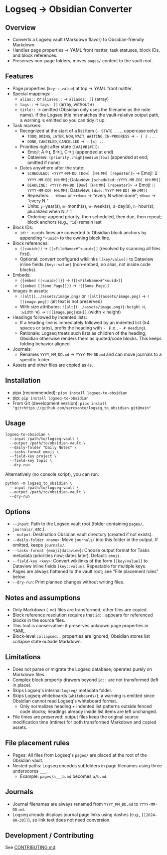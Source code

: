 # Logseq → Obsidian Converter

## Overview

- Converts a Logseq vault (Markdown flavor) to Obsidian-friendly Markdown.
- Handles page properties → YAML front matter, task statuses, block IDs, and block references.
- Preserves non-page folders; moves `pages/` content to the vault root.

## Features

- Page properties (`key:: value`) at top → YAML front matter.
- Special mappings:
    - `alias::` or `aliases::` → `aliases: []` (array)
    - `tags::` → `tags: []` (array, without `#`)
    - `title::` → omitted (Obsidian only uses the filename as the note name). If the Logseq title mismatches the vault-relative output path, a warning is emitted so you can tidy it up.
- Task markers:
    - Recognized at the start of a list item (`- STATE ...`, uppercase only):
        - `TODO`, `DOING`, `LATER`, `NOW`, `WAIT`, `WAITING`, `IN-PROGRESS` → `- [ ] ...`
        - `DONE`, `CANCELED`, `CANCELLED` → `- [x] ...`
    - Priorities right after state (`[#A|#B|#C]`):
        - Emoji: A→`⏫`, B→`🔼`, C→`🔽` (appended at end)
        - Dataview: `[priority::high|medium|low]` (appended at end; omitted if none)
    - Dates anywhere after the state:
        - `SCHEDULED: <YYYY-MM-DD [Dow] [HH:MM] [repeater]>` → Emoji: `⏳ YYYY-MM-DD[ HH:MM]`; Dataview: `[scheduled::YYYY-MM-DD[ HH:MM]]`
        - `DEADLINE: <YYYY-MM-DD [Dow] [HH:MM] [repeater]>` → Emoji: `📅 YYYY-MM-DD[ HH:MM]`; Dataview: `[due::YYYY-MM-DD[ HH:MM]]`
        - Repeaters: `. +N<u>` or `++N<u>` → “every N <unit> when done”; `+N<u>` → “every N <unit>”
        - Units: `y`=year(s), `m`=month(s), `w`=week(s), `d`=day(s), `h`=hour(s); pluralized when N ≠ 1
        - Ordering: append priority, then scheduled, then due, then repeat; block anchors (e.g., `^id`) remain last
- Block IDs:
    - `id:: <uuid>` lines are converted to Obsidian block anchors by appending `^<uuid>` to the owning block line.
- Block references:
    - `((<uuid>))` → `[[<FileName>#^<uuid>]]` (resolved by scanning all files first).
    - Optional: convert configured wikilinks `[[key/value]]` to Dataview inline fields `[key::value]` (non-embed, no alias, not inside code blocks).
- Embeds:
    - `{{embed ((<uuid>))}}` → `![[<FileName>#^<uuid>]]`
    - `{{embed [[Some Page]]}}` → `![[Some Page]]`
- Images in assets:
    - `![alt](../assets/image.png)` or `![alt](assets/image.png)` → `![[image.png]]` (alt text is not preserved)
    - With size attributes: `![alt](../assets/image.png){:height H, :width W}` → `![[image.png|WxH]]` (width × height)
- Headings followed by indented lists:
    - If a heading line is immediately followed by an indented list (≥4 spaces or tabs), prefix the heading with `- ` (i.e., `- # Heading`).
    - Rationale: Logseq treats such lists as children of the heading; Obsidian otherwise renders them as quoted/code blocks. This keeps folding behavior aligned.
- Journals:
    - Renames `YYYY_MM_DD.md` → `YYYY-MM-DD.md` and can move journals to a specific folder.
- Assets and other files are copied as-is.

## Installation

- pipx (recommended): `pipx install logseq-to-obsidian`
- pip: `pip install logseq-to-obsidian`
- From Git (development version): `pipx install "git+https://github.com/sercxanto/logseq_to_obsidian.git@main"`

## Usage

```
logseq-to-obsidian \
  --input /path/to/logseq-vault \
  --output /path/to/obsidian-vault \
  --daily-folder "Daily Notes" \
  --tasks-format emoji \
  --field-key project \
  --field-key topic \
  --dry-run
```

Alternatively (no console script), you can run:

```
python -m logseq_to_obsidian \
  --input /path/to/logseq-vault \
  --output /path/to/obsidian-vault \
  --dry-run
```

## Options

- `--input`: Path to the Logseq vault root (folder containing `pages/`, `journals/`, etc.).
- `--output`: Destination Obsidian vault directory (created if not exists).
- `--daily-folder <name>`: Move `journals/` into this folder in the output. If omitted, keeps `journals/`.
- `--tasks-format {emoji|dataview}`: Choose output format for Tasks metadata (priorities now; dates later). Default: `emoji`.
- `--field-key <key>`: Convert wikilinks of the form `[[key/value]]` to Dataview inline fields `[key::value]`. Repeatable for multiple keys.
- Pages are always flattened to the vault root; see "File placement rules" below.
- `--dry-run`: Print planned changes without writing files.

## Notes and assumptions

- Only Markdown (`.md`) files are transformed; other files are copied.
- Block reference resolution requires that `id::` appears for referenced blocks in the source files.
- This tool is conservative: it preserves unknown page properties in YAML.
- Block-level `collapsed::` properties are ignored; Obsidian stores list collapse state outside Markdown.

## Limitations

- Does not parse or migrate the Logseq database; operates purely on Markdown files.
- Complex block property drawers beyond `id::` are not transformed (left in place).
- Skips Logseq's internal `logseq/` metadata folder.
- Skips Logseq whiteboards (`whiteboards/`); a warning is emitted since Obsidian cannot read Logseq's whiteboard format.
    - Only normalizes heading + indented list patterns outside fenced code blocks; headings already inside list items are left unchanged.
- File times are preserved: output files keep the original source modification time (mtime) for both transformed Markdown and copied assets.

## File placement rules

- Pages: All files from Logseq's `pages/` are placed at the root of the Obsidian vault.
- Nested paths: Logseq encodes subfolders in page filenames using three underscores `___`.
    - Example: `pages/a___b.md` becomes `a/b.md`.

## Journals

- Journal filenames are always renamed from `YYYY_MM_DD.md` to `YYYY-MM-DD.md`.
- Logseq already displays journal page links using dashes (e.g., `[[2024-08-30]]`), so link text does not need conversion.

## Development / Contributing

See [CONTRIBUTING.md](CONTRIBUTING.md)
